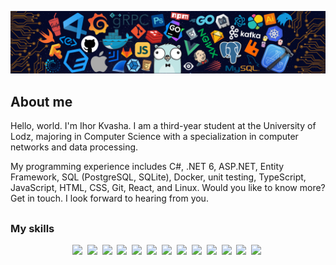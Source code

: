 ![](./assets/languages.png)

## About me

Hello, world. I'm Ihor Kvasha. I am a third-year student at the University of Lodz, majoring in Computer Science with a specialization in computer networks and data processing.

My programming experience includes C#, .NET 6, ASP.NET, Entity Framework, SQL (PostgreSQL, SQLite), Docker, unit testing, TypeScript, JavaScript, HTML, CSS, Git, React, and Linux. Would you like to know more? Get in touch. I look forward to hearing from you.

##

### My skills
<p align="center">
  <img src="https://img.shields.io/badge/c%23-informational?style=for-the-badge&logo=csharp&logoColor=white&color=2aa889"/>&nbsp;
  <img src="https://img.shields.io/badge/javascript-informational?style=for-the-badge&logo=javascript&logoColor=white&color=2aa889"/>&nbsp;
  <img src="https://img.shields.io/badge/typescript-informational?style=for-the-badge&logo=typescript&logoColor=white&color=2aa889"/>&nbsp;
  <img src="https://img.shields.io/badge/html-informational?style=for-the-badge&logo=html5&logoColor=white&color=2aa889"/>&nbsp;
  <img src="https://img.shields.io/badge/css-informational?style=for-the-badge&logo=css3&logoColor=white&color=2aa889"/>&nbsp;
  <img src="https://img.shields.io/badge/react-informational?style=for-the-badge&logo=react&logoColor=white&color=2aa889"/>&nbsp;
  <img src="https://img.shields.io/badge/docker-informational?style=for-the-badge&logo=docker&logoColor=white&color=2aa889"/>&nbsp;
  <img src="https://img.shields.io/badge/postgresql-informational?style=for-the-badge&logo=postgresql&logoColor=white&color=2aa889"/>&nbsp;
  <img src="https://img.shields.io/badge/mysql-informational?style=for-the-badge&logo=mysql&logoColor=white&color=2aa889"/>&nbsp;
  <img src="https://img.shields.io/badge/sqlite-informational?style=for-the-badge&logo=sqlite&logoColor=white&color=2aa889"/>&nbsp;
  <img src="https://img.shields.io/badge/unit testing-informational?style=for-the-badge&logo=testing-library&logoColor=white&color=2aa889"/>&nbsp;
  <img src="https://img.shields.io/badge/git-informational?style=for-the-badge&logo=git&logoColor=white&color=2aa889"/>&nbsp;
  <img src="https://img.shields.io/badge/linux-informational?style=for-the-badge&logo=linux&logoColor=white&color=2aa889"/>&nbsp;
</p>

